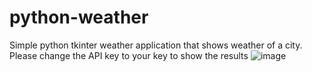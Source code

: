 # python-weather
Simple python tkinter weather application that shows weather of a city.
Please change the API key to your key to show the results 
![image](https://github.com/kundan-git444/python-weather/assets/120105536/20be1d76-85c2-4f9a-800b-2b02f3e0c31a)
